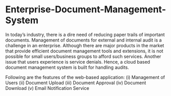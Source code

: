 # Enterprise-Document-Management-System
In today’s industry, there is a dire need of reducing paper trails of important documents.
Management of documents for external and internal audit is a challenge in an enterprise.
Although there are major products in the market that provide efficient document management tools and extensions, it is not possible for small users/business groups to afford such services.
Another issue that users experience is service denials. 
Hence, a cloud based document management system is built for handling audits.

Following are the features of the web-based application:
(i) Management of Users
(ii) Document Upload
(iii) Document Approval
(iv) Document Download
(v) Email Notification Service

